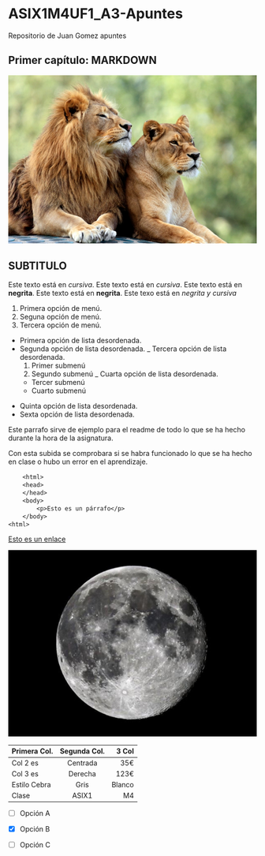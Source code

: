 # ASIX1M4UF1_A3-Apuntes

Repositorio de Juan Gomez apuntes

## Primer capítulo: MARKDOWN

![Alt text](lion-1.jpg)

## SUBTITULO

Este texto está en *cursiva*.
Este texto está en _cursiva_.
Este texto está en **negrita**.
Este texto está en __negrita__.
Este texo está en *_*negrita y cursiva*_*

1. Primera opción de menú.
2. Seguna opción de menú.
3. Tercera opción de menú.

* Primera opción de lista desordenada.
* Segunda opción de lista desordenada.
_ Tercera opción de lista desordenada.
    1. Primer submenú
    2. Segundo submenú
_ Cuarta opción de lista desordenada.
    * Tercer submenú
    * Cuarto submenú
+ Quinta opción de lista desordenada.
+ Sexta opción de lista desordenada.

Este parrafo sirve de ejemplo para el readme de todo lo que se ha hecho durante la hora de la asignatura.

Con esta subida se comprobara si se habra funcionado lo que se ha hecho en clase o hubo un error en el aprendizaje.

```
    <html>
    <head>
    </head>
    <body>
        <p>Esto es un párrafo</p>
    </body>
<html>
```

[Esto es un enlace](http://joan23.fje.edu "Enlace a la web del cole")

![Esto es una imagen de la luna](https://github.com/JuanjGomez/ASIX1M4UF1_A3-Apuntes/blob/main/21275.600x450.jpg "titulo opcional de la foto")

|Primera Col.|Segunda Col.|3 Col|
|---------------|:------------:|---------:|
|Col 2 es|Centrada|35€|
|Col 3 es|Derecha|123€|
|Estilo Cebra|Gris|Blanco|
|Clase|ASIX1|M4|

-[ ] Opción A

-[X] Opción B

-[ ] Opción C

